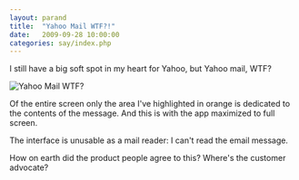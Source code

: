 ```yaml
---
layout: parand
title:  "Yahoo Mail WTF?!"
date:   2009-09-28 10:00:00
categories: say/index.php
---
```

I still have a big soft spot in my heart for Yahoo, but Yahoo mail, WTF?

![Yahoo Mail WTF?](http://parand.com/say/misc/yahoo-mail-wtf.png)

Of the entire screen only the area I've highlighted in orange is dedicated to the contents of the message. And this is with the app maximized to full screen.

The interface is unusable as a mail reader: I can't read the email message.

How on earth did the product people agree to this? Where's the customer advocate?
